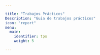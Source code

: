 ```yaml
---

title: "Trabajos Prácticos"
Description: "Guia de trabajos prácticos"
icon: "report"
menu:
  main:
    identifier: tps
    weight: 5

---
```


